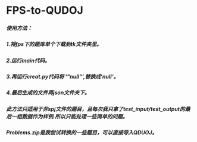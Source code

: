 # FPS-to-QUDOJ
##### 使用方法：
##### 1.将fps下的题库单个下载到tk文件夹里。
##### 2.运行main代码。
##### 3.再运行creat.py代码将 '"null"',替换成'null'。
##### 4.最后生成的文件再json文件夹下。
##### 此方法只适用于非spj文件的题目，且每次我只拿了test_input/test_output的最后一组数据作为样例.所以只能处理一些简单的问题。
##### Problems.zip是我尝试转换的一些题目，可以直接导入QDUOJ。
